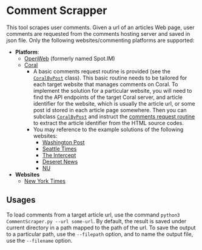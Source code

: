 # Comment Scrapper
This tool scrapes user comments. Given a url of an articles Web page, user comments are requested from the comments hosting server and saved in json file. Only the following websites/commenting platforms are supported:
- **Platform**:
  - [OpenWeb](https://www.openweb.com/) (formerly named Spot.IM)
  - [Coral](https://github.com/coralproject/talk)
    - A basic comments request routine is provided (see the [`CoralByPost`](https://github.com/ZhijiaCHEN/comment-scraper/blob/a1722c9770156082d3f66726b65a78bd88be8c4a/CommentScraper.py#L81) class). This basic routine needs to be tailored for each target website that manages comments on Coral. To implement the solution for a particular website, you will need to find the API endpoints of the target Coral server, and article identifier for the website, which is usually the article url, or some post id stored in each article page somewhere. Then you can subclass [`CoralByPost`](https://github.com/ZhijiaCHEN/comment-scraper/blob/a1722c9770156082d3f66726b65a78bd88be8c4a/CommentScraper.py#L81) and instruct the [comments request routine](https://github.com/ZhijiaCHEN/comment-scraper/blob/a1722c9770156082d3f66726b65a78bd88be8c4a/CommentScraper.py#L133) to extract the article identifier from the HTML source codes.
    - You may reference to the example solutions of the following websites:
      - [Washington Post](https://www.washingtonpost.com)
      - [Seattle Times](https://www.seattletimes.com)
      - [The Intercept](https://theintercept.com)
      - [Deseret News](https://www.deseret.com)
      - [NU](https://www.nu.nl)
- **Websites**
    - [New York Times](https://www.nytimes.com)

## Usages
To load comments from a target article url, use the command `python3 CommentScraper.py --url some-url`. By default, the result is saved under current directory in a path mapped to the path of the url. To save the output to a particular path, use the `--filepath` option, and to name the output file, use the `--filename` option.

